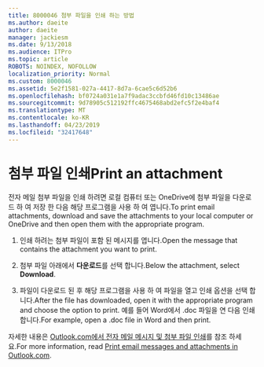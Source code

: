 ```yaml
---
title: 8000046 첨부 파일을 인쇄 하는 방법
ms.author: daeite
author: daeite
manager: jackiesm
ms.date: 9/13/2018
ms.audience: ITPro
ms.topic: article
ROBOTS: NOINDEX, NOFOLLOW
localization_priority: Normal
ms.custom: 8000046
ms.assetid: 5e2f1581-027a-4417-8d7a-6cae5c6d52b6
ms.openlocfilehash: bf0724a031e1a7f9adac3ccbfd46fd10c13486ae
ms.sourcegitcommit: 9d78905c512192ffc4675468abd2efc5f2e4baf4
ms.translationtype: MT
ms.contentlocale: ko-KR
ms.lasthandoff: 04/23/2019
ms.locfileid: "32417648"
---
```

# <a name="print-an-attachment"></a><span data-ttu-id="7367e-102">첨부 파일 인쇄</span><span class="sxs-lookup"><span data-stu-id="7367e-102">Print an attachment</span></span>

<span data-ttu-id="7367e-103">전자 메일 첨부 파일을 인쇄 하려면 로컬 컴퓨터 또는 OneDrive에 첨부 파일을 다운로드 하 여 저장 한 다음 해당 프로그램을 사용 하 여 엽니다.</span><span class="sxs-lookup"><span data-stu-id="7367e-103">To print email attachments, download and save the attachments to your local computer or OneDrive and then open them with the appropriate program.</span></span>
  
1. <span data-ttu-id="7367e-104">인쇄 하려는 첨부 파일이 포함 된 메시지를 엽니다.</span><span class="sxs-lookup"><span data-stu-id="7367e-104">Open the message that contains the attachment you want to print.</span></span>
    
2. <span data-ttu-id="7367e-105">첨부 파일 아래에서 **다운로드**를 선택 합니다.</span><span class="sxs-lookup"><span data-stu-id="7367e-105">Below the attachment, select **Download**.</span></span> 
    
3. <span data-ttu-id="7367e-106">파일이 다운로드 된 후 해당 프로그램을 사용 하 여 파일을 열고 인쇄 옵션을 선택 합니다.</span><span class="sxs-lookup"><span data-stu-id="7367e-106">After the file has downloaded, open it with the appropriate program and choose the option to print.</span></span> <span data-ttu-id="7367e-107">예를 들어 Word에서 .doc 파일을 연 다음 인쇄 합니다.</span><span class="sxs-lookup"><span data-stu-id="7367e-107">For example, open a .doc file in Word and then print.</span></span>
    
<span data-ttu-id="7367e-108">자세한 내용은 [Outlook.com에서 전자 메일 메시지 및 첨부 파일 인쇄](https://go.microsoft.com/fwlink/?linkid=2021110&amp;clcid=0x409)를 참조 하세요.</span><span class="sxs-lookup"><span data-stu-id="7367e-108">For more information, read [Print email messages and attachments in Outlook.com](https://go.microsoft.com/fwlink/?linkid=2021110&amp;clcid=0x409).</span></span>
  


